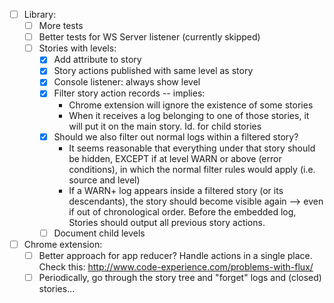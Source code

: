 - [ ] Library:
    + [ ] More tests
    + [ ] Better tests for WS Server listener (currently skipped)
    + [ ] Stories with levels:
        * [x] Add attribute to story
        * [x] Story actions published with same level as story
        * [x] Console listener: always show level
        * [x] Filter story action records -- implies:
            - Chrome extension will ignore the existence of some stories
            - When it receives a log belonging to one of those stories, it will put it on the main story. Id. for child stories
        * [x] Should we also filter out normal logs within a filtered story?
            - It seems reasonable that everything under that story should be hidden, EXCEPT if at level WARN or above (error conditions), in which the normal filter rules would apply (i.e. source and level)
            - If a WARN+ log appears inside a filtered story (or its descendants), the story should become visible again --> even if out of chronological order. Before the embedded log, Stories should output all previous story actions.
        * [ ] Document child levels

- [ ] Chrome extension:
    + [ ] Better approach for app reducer? Handle actions in a single place. Check this: http://www.code-experience.com/problems-with-flux/
    - [ ] Periodically, go through the story tree and "forget" logs and (closed) stories...
